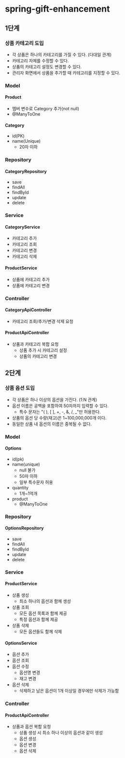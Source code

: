# spring-gift-enhancement

## 1단계
### 상품 카테고리 도입
- 각 상품은 하나의 카테고리를 가질 수 있다. (다대일 관계)
- 카테고리 자체를 수정할 수 있다.
- 상품의 카테고리 설정도 변경할 수 있다.
- 관리자 화면에서 상품을 추가할 때 카테고리를 지정할 수 있다.

### Model
#### Product
- 멤버 변수로 Category 추가(not null)
- @ManyToOne
#### Category
- id(PK)
- name(Unique)
  - 20자 이하
  
### Repository
#### CategoryRepository
- save
- findAll
- findById
- update
- delete

### Service
#### CategoryService
- 카테고리 추가
- 카테고리 조회
- 카테고리 변경
- 카테고리 삭제
#### ProductService
- 상품에 카테고리 추가
- 상품에 카테고리 변경

### Controller
#### CategoryApiController
- 카테고리 조회/추가/변경 삭제 요청

#### ProductApiController
- 상품과 카테고리 복합 요청
  - 상품 추가 시 카테고리 설정
  - 상품의 카테고리 변경

## 2단계
### 상품 옵션 도입
- 각 상품은 하나 이상의 옵션을 가진다. (1:N 관계)
- 옵션 이름은 공백을 포함하여 50자까지 입력할 수 있다.
  - 특수 문자는 "( ), [ ], +, -, &, /, _"만 허용한다.
- 상품의 옵션 당 수량(재고)은 1~100,000,000개 이다.
- 동일한 상품 내 옵션의 이름은 중복될 수 없다.

### Model
#### Options
- id(pk)
- name(unique)
  - null 불가
  - 50자 이하
  - 일부 특수문자 허용
- quantity
  - 1개~1억개
- product
  - @ManyToOne

### Repository
#### OptionsRepository
- save
- findAll
- findById
- update
- delete

### Service
#### ProductService
- 상품 생성
  - 최소 하나의 옵션과 함께 생성
- 상품 조회
  - 모든 옵션 목록과 함께 제공
  - 특정 옵션과 함께 제공
- 상품 삭제
  - 모든 옵션들도 함께 삭제
#### OptionsService
- 옵션 추가
- 옵션 조회
- 옵션 수정
  - 옵션명 변경
  - 재고 변경
- 옵션 삭제
  - 삭제하고 남은 옵션이 1개 이상일 경우에만 삭제가 가능함

### Controller
#### ProductApiController
- 상품과 옵션 복합 요청
  - 상품 생성 시 최소 하나 이상의 옵션과 같이 생성
  - 옵션 생성
  - 옵션 변경
  - 옵션 삭제
